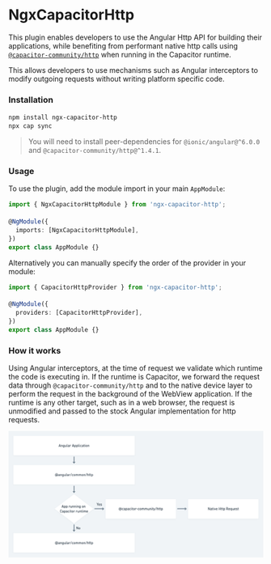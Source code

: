 # NgxCapacitorHttp

This plugin enables developers to use the Angular Http API for building their applications, while benefiting from performant native http calls using [`@capacitor-community/http`](https://github.com/capacitor-community/http) when running in the Capacitor runtime.

This allows developers to use mechanisms such as Angular interceptors to modify outgoing requests without writing platform specific code.

### Installation

```bash
npm install ngx-capacitor-http
npx cap sync
```

> You will need to install peer-dependencies for `@ionic/angular@^6.0.0` and `@capacitor-community/http@^1.4.1`.

### Usage

To use the plugin, add the module import in your main `AppModule`:

```ts
import { NgxCapacitorHttpModule } from 'ngx-capacitor-http';

@NgModule({
  imports: [NgxCapacitorHttpModule],
})
export class AppModule {}
```

Alternatively you can manually specify the order of the provider in your module:

```ts
import { CapacitorHttpProvider } from 'ngx-capacitor-http';

@NgModule({
  providers: [CapacitorHttpProvider],
})
export class AppModule {}
```

### How it works

Using Angular interceptors, at the time of request we validate which runtime the code is executing in. If the runtime is Capacitor, we forward the request data through `@capacitor-community/http` and to the native device layer to perform the request in the background of the WebView application. If the runtime is any other target, such as in a web browser, the request is unmodified and passed to the stock Angular implementation for http requests.

![Diagram](/.github/NgxCapacitorHttp.png)
